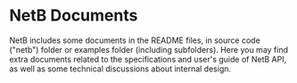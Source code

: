 # NetB Documents  

NetB includes some documents in the README files, in source code ("netb") folder or examples folder (including subfolders). Here you may find extra documents related to the specifications and user's guide of NetB API, as well as some technical discussions about internal design.  

 